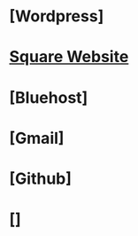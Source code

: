 # [Wordpress]

# [Square Website](https://www.weebly.com/app/home/users/126101601/sites/701017827639383282/dashboard#_=_)

# [Bluehost]

# [Gmail]

# [Github]

# []
